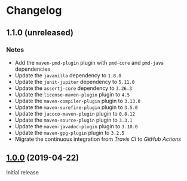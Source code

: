 # Changelog

## 1.1.0 (unreleased)

### Notes
- Add the `maven-pmd-plugin` plugin with `pmd-core` and `pmd-java` dependencies
- Update the `javanilla` dependency to `1.8.0`
- Update the `junit-jupiter` dependency to `5.11.0`
- Update the `assertj-core` dependency to `3.26.3`
- Update the `license-maven-plugin` plugin to `4.5`
- Update the `maven-compiler-plugin` plugin to `3.13.0`
- Update the `maven-surefire-plugin` plugin to `3.5.0`
- Update the `jacoco-maven-plugin` plugin to `0.8.12`
- Update the `maven-source-plugin` plugin to `3.3.1`
- Update the `maven-javadoc-plugin` plugin to `3.10.0`
- Update the `maven-gpg-plugin` plugin to `3.2.5`
- Migrate the continuous integration from _Travis CI_ to _GitHub Actions_

## [1.0.0](https://github.com/AlexisJehan/DsvMender/releases/tag/v1.0.0) (2019-04-22)
Initial release